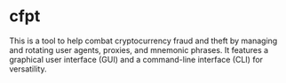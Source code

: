 # cfpt
This is a tool to help combat cryptocurrency fraud and theft by managing and rotating user agents, proxies, and mnemonic phrases. It features a graphical user interface (GUI) and a command-line interface (CLI) for versatility.
